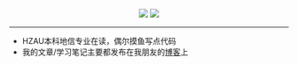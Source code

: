 
<p align="center">
  <image src="https://github-readme-stats.vercel.app/api?username=Xymul"></image>
   <image src="https://github-readme-stats-one-bice.vercel.app/api/top-langs/?username=Xymul&layout=compact&role=OWNER"></image>
</p>

---

- HZAU本科地信专业在读，偶尔摸鱼写点代码
- 我的文章/学习笔记主要都发布在我朋友的[博客](fsblog.top)上
